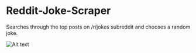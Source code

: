 # Reddit-Joke-Scraper

Searches through the top posts on /r/jokes subreddit and chooses a random joke.

![Alt text](~/Reddit-Joke-Scraper/long_joke.png?raw=true "Optional Title")
